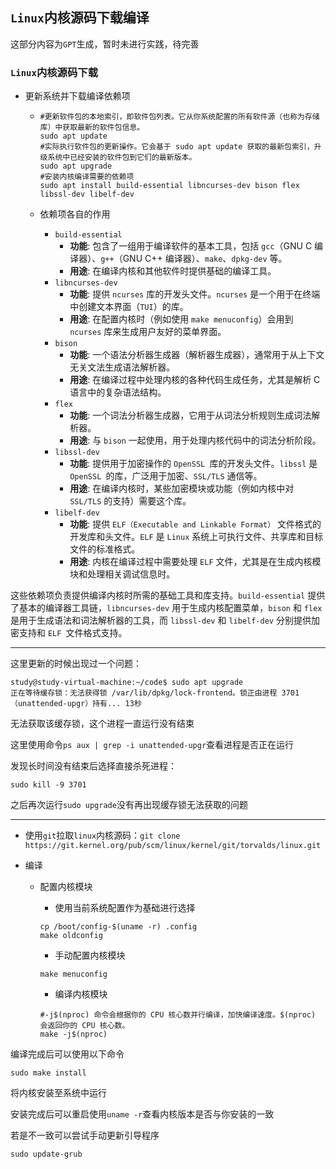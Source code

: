 ## `Linux`内核源码下载编译

这部分内容为`GPT`生成，暂时未进行实践，待完善

### `Linux`内核源码下载

- 更新系统并下载编译依赖项

  - ```
    #更新软件包的本地索引，即软件包列表。它从你系统配置的所有软件源（也称为存储库）中获取最新的软件包信息。
    sudo apt update
    #实际执行软件包的更新操作。它会基于 sudo apt update 获取的最新包索引，升级系统中已经安装的软件包到它们的最新版本。
    sudo apt upgrade
    #安装内核编译需要的依赖项
    sudo apt install build-essential libncurses-dev bison flex libssl-dev libelf-dev
    ```

  - 依赖项各自的作用
    - `build-essential`
      - **功能**: 包含了一组用于编译软件的基本工具，包括 `gcc`（GNU C 编译器）、`g++`（GNU C++ 编译器）、`make`、`dpkg-dev` 等。
      - **用途**: 在编译内核和其他软件时提供基础的编译工具。
    - `libncurses-dev`
      - **功能**: 提供 `ncurses` 库的开发头文件。`ncurses` 是一个用于在终端中创建文本界面（`TUI`）的库。
      - **用途**: 在配置内核时（例如使用 `make menuconfig`）会用到 `ncurses` 库来生成用户友好的菜单界面。
    - `bison`
      - **功能**: 一个语法分析器生成器（解析器生成器），通常用于从上下文无关文法生成语法解析器。
      - **用途**: 在编译过程中处理内核的各种代码生成任务，尤其是解析 C 语言中的复杂语法结构。
    - `flex`
      - **功能**: 一个词法分析器生成器，它用于从词法分析规则生成词法解析器。
      - **用途**: 与 `bison` 一起使用，用于处理内核代码中的词法分析阶段。
    - `libssl-dev`
      - **功能**: 提供用于加密操作的 `OpenSSL `库的开发头文件。`libssl` 是 `OpenSSL `的库，广泛用于加密、`SSL/TLS` 通信等。
      - **用途**: 在编译内核时，某些加密模块或功能（例如内核中对 `SSL/TLS` 的支持）需要这个库。
    - `libelf-dev`
      - **功能**: 提供 `ELF（Executable and Linkable Format）` 文件格式的开发库和头文件。`ELF` 是 `Linux` 系统上可执行文件、共享库和目标文件的标准格式。
      - **用途**: 内核在编译过程中需要处理 `ELF` 文件，尤其是在生成内核模块和处理相关调试信息时。

这些依赖项负责提供编译内核时所需的基础工具和库支持。`build-essential` 提供了基本的编译器工具链，`libncurses-dev` 用于生成内核配置菜单，`bison` 和 `flex` 是用于生成语法和词法解析器的工具，而 `libssl-dev` 和 `libelf-dev` 分别提供加密支持和 `ELF `文件格式支持。



-------------------------------------

这里更新的时候出现过一个问题：

```
study@study-virtual-machine:~/code$ sudo apt upgrade
正在等待缓存锁：无法获得锁 /var/lib/dpkg/lock-frontend。锁正由进程 3701（unattended-upgr）持有... 13秒
```

无法获取该缓存锁，这个进程一直运行没有结束

这里使用命令`ps aux | grep -i unattended-upgr`查看进程是否正在运行

发现长时间没有结束后选择直接杀死进程：

`sudo kill -9 3701`

之后再次运行`sudo upgrade`没有再出现缓存锁无法获取的问题

-----------------------------------------------



- 使用`git`拉取`linux`内核源码：`git clone https://git.kernel.org/pub/scm/linux/kernel/git/torvalds/linux.git`

- 编译

  - 配置内核模块

    - 使用当前系统配置作为基础进行选择

    ```
    cp /boot/config-$(uname -r) .config
    make oldconfig
    ```

    - 手动配置内核模块

    ```
    make menuconfig
    ```

    - 编译内核模块

    ```
    #-j$(nproc) 命令会根据你的 CPU 核心数并行编译，加快编译速度。$(nproc) 会返回你的 CPU 核心数。
    make -j$(nproc)
    ```

编译完成后可以使用以下命令

`sudo make install`

将内核安装至系统中运行

安装完成后可以重启使用`uname -r`查看内核版本是否与你安装的一致

若是不一致可以尝试手动更新引导程序

```
sudo update-grub
```































